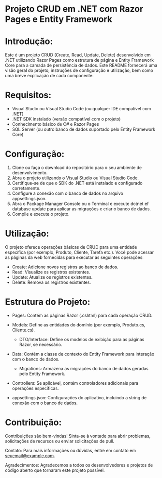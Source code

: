 # Projeto CRUD em .NET com Razor Pages e Entity Framework

# Introdução:
Este é um projeto CRUD (Create, Read, Update, Delete) desenvolvido em .NET utilizando Razor Pages como estrutura de página e Entity Framework Core para a camada de persistência de dados. Este README fornecerá uma visão geral do projeto, instruções de configuração e utilização, bem como uma breve explicação de cada componente.

# Requisitos:

- Visual Studio ou Visual Studio Code (ou qualquer IDE compatível com .NET)
- .NET SDK instalado (versão compatível com o projeto)
- Conhecimento básico de C# e Razor Pages
- SQL Server (ou outro banco de dados suportado pelo Entity Framework Core)

# Configuração:

1. Clone ou faça o download do repositório para o seu ambiente de desenvolvimento.
2. Abra o projeto utilizando o Visual Studio ou Visual Studio Code.
3. Certifique-se de que o SDK do .NET está instalado e configurado corretamente.
4. Configure a conexão com o banco de dados no arquivo appsettings.json.
5. Abra o Package Manager Console ou o Terminal e execute dotnet ef database update para aplicar as migrações e criar o banco de dados.
6. Compile e execute o projeto.

# Utilização:
O projeto oferece operações básicas de CRUD para uma entidade específica (por exemplo, Produto, Cliente, Tarefa etc.). Você pode acessar as páginas da web fornecidas para executar as seguintes operações:

- Create: Adicione novos registros ao banco de dados.
- Read: Visualize os registros existentes.
- Update: Atualize os registros existentes.
- Delete: Remova os registros existentes.

# Estrutura do Projeto:

- Pages: Contém as páginas Razor (.cshtml) para cada operação CRUD.
 
- Models: Define as entidades do domínio (por exemplo, Produto.cs, Cliente.cs).
  - DTO/Interface: Define os modelos de exibição para as páginas Razor, se necessário.
- Data: Contém a classe de contexto do Entity Framework para interação com o banco de dados.
  - Migrations: Armazena as migrações do banco de dados geradas pelo Entity Framework.
- Controllers: Se aplicável, contém controladores adicionais para operações específicas.
- appsettings.json: Configurações do aplicativo, incluindo a string de conexão com o banco de dados.

# Contribuição:
Contribuições são bem-vindas! Sinta-se à vontade para abrir problemas, solicitações de recursos ou enviar solicitações de pull.

Contato:
Para mais informações ou dúvidas, entre em contato em seuemail@example.com.

Agradecimentos:
Agradecemos a todos os desenvolvedores e projetos de código aberto que tornaram este projeto possível.
